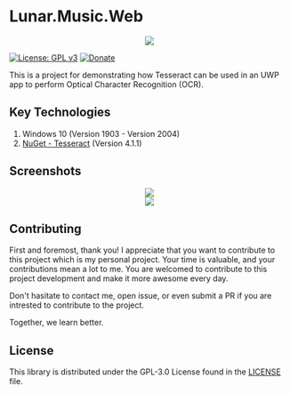# Lunar.Music.Web

<div align="center">
    <img src="https://gclstorage.blob.core.windows.net/images/Lunar.OCR-banner.png" />
</div>

[![License: GPL v3](https://img.shields.io/badge/License-GPLv3-blue.svg)](https://www.gnu.org/licenses/gpl-3.0)
[![Donate](https://img.shields.io/badge/$-donate-ff69b4.svg)](https://www.buymeacoffee.com/chunlin)

This is a project for demonstrating how Tesseract can be used in an UWP app to perform Optical Character Recognition (OCR).

## Key Technologies ##
1. Windows 10 (Version 1903 - Version 2004)
1. [NuGet - Tesseract](https://www.nuget.org/packages/Tesseract/) (Version 4.1.1)

## Screenshots ##
<div align="center">
    <img src="https://gclstorage.blob.core.windows.net/images/Lunar.OCR-screenshot-01.png" />
</div>

<div align="center">
    <img src="https://gclstorage.blob.core.windows.net/images/Lunar.OCR-screenshot-02.png" />
</div>

## Contributing ##
First and foremost, thank you! I appreciate that you want to contribute to this project which is my personal project. Your time is valuable, and your contributions mean a lot to me. You are welcomed to contribute to this project development and make it more awesome every day.

Don't hasitate to contact me, open issue, or even submit a PR if you are intrested to contribute to the project.

Together, we learn better.

## License ##

This library is distributed under the GPL-3.0 License found in the [LICENSE](./LICENSE) file.
